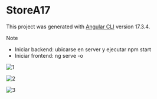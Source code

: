 # StoreA17

This project was generated with [Angular CLI](https://github.com/angular/angular-cli) version 17.3.4.

>[!NOTE]
>* Iniciar backend: ubicarse en server y ejecutar npm start  
>* Iniciar frontend: ng serve -o

![1](https://github.com/Luiggi-piero/store-a17/assets/86317658/9424e521-cdb7-4e3e-8b29-9cf8bc405e7e)  




![2](https://github.com/Luiggi-piero/store-a17/assets/86317658/375a5eae-0709-48f8-b767-2259738cdabf)




![3](https://github.com/Luiggi-piero/store-a17/assets/86317658/9736509d-a1b1-4864-bd35-c1f4e9f1ef16)

